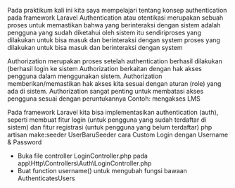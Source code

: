 Pada praktikum kali ini kita saya  mempelajari tentang konsep authentication pada framework Laravel
Authentication atau otentikasi merupakan sebuah proses untuk memastikan bahwa yang berinteraksi dengan sistem adalah pengguna yang sudah diketahui oleh sistem itu sendiriproses yang dilakukan untuk bisa masuk dan berinteraksi dengan system proses yang dilakukan untuk bisa masuk dan berinteraksi dengan system 

Authorization merupakan proses setelah authentication berhasil dilakukan (berhasil login ke sistem Authorization berkaitan dengan hak akses pengguna dalam menggunakan sistem.  Authorization memberikan/memastikan hak akses kita sesuai dengan aturan (role) yang ada di sistem. Authorization sangat penting untuk membatasi akses pengguna sesuai dengan peruntukannya  Contoh: mengakses LMS

Pada framework Laravel kita bisa implementasikan authentication (auth), seperti membuat fitur login (untuk pengguna yang sudah terdaftar di sistem) dan fitur registrasi (untuk pengguna yang belum terdaftar) php artisan make:seeder UserBaruSeeder  cara Custom Login dengan Username & Password     
- Buka file controller LoginController.php pada app\Http\Controllers\Auth\LoginController.php
- Buat function username() untuk mengubah fungsi bawaan AuthenticatesUsers
